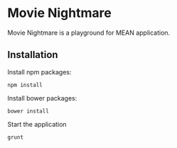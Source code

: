 Movie Nightmare
===============

Movie Nightmare is a playground for MEAN application.

Installation
------------

Install npm packages:
```
npm install
```

Install bower packages:
```
bower install
```

Start the application
```
grunt
```
